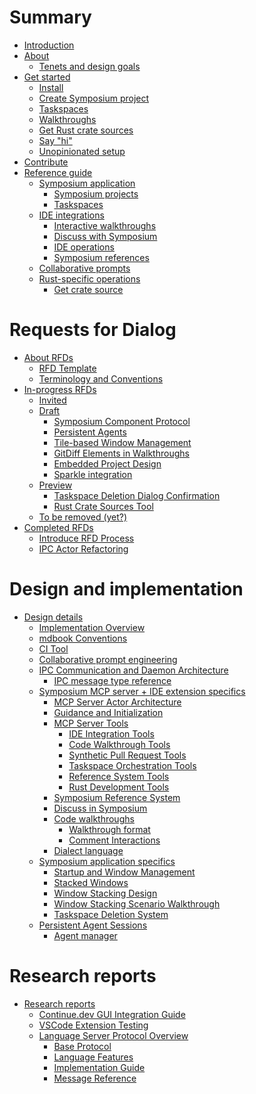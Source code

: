 # Summary

<!-- 
    AGENTS: Please keep this design documentation up-to-date/

    Also, please review appropriate chapters and research reports
    whne looking to learn more details about a specific area.
-->

- [Introduction](./introduction.md)
- [About](./about.md)
    - [Tenets and design goals](./tenets.md)
- [Get started](./get-started/index.md)
    - [Install](./get-started/install.md)
    - [Create Symposium project](./get-started/symposium-project.md)
    - [Taskspaces](./get-started/taskspaces.md)
    - [Walkthroughs](./get-started/walkthroughs.md)
    - [Get Rust crate sources](./get-started/rust_crate_source.md)
    - [Say "hi"](./get-started/say-hi.md)
    - [Unopinionated setup](./get-started/unopinionated.md)
- [Contribute](./contribute.md)
- [Reference guide](./ref/index.md)
    - [Symposium application](./ref/app.md)
        - [Symposium projects](./ref/symposium-projects.md)
        - [Taskspaces](./ref/taskspaces.md)
    - [IDE integrations](./ref/ide.md)
        - [Interactive walkthroughs](./ref/walkthroughs.md)
        - [Discuss with Symposium](./ref/discuss.md)
        - [IDE operations](./ref/ide-operations.md)
        - [Symposium references](./ref/symposium-ref.md)
    - [Collaborative prompts](./ref/collaborative-prompts.md)
    - [Rust-specific operations](./ref/rust.md)
        - [Get crate source](./ref/get-rust-crate-source.md)

# Requests for Dialog

<!--

A "Request for Dialog" (RFD) is Symposium's version of the RFC process.

Each entry here maps to a file whose name is the shorthand name for the RFD, e.g.,  `./rfds/ide-operations.md`. 

The RFD tracks the feature's progress from design to implementation. They are living documents that are kept up-to-date until the feature is completed.

RFDs may have other associated files in a directory, e.g., `./rfds/ide-operations/auxiliary-data.md`.

RFDs are moved from section to section by the Symposium team members only.

People can propose an RFD by create a PR adding a new file into the early drafts section. It should have a suitable name using "kebab-case" conventions.

-->

- [About RFDs](./rfds/index.md)
    - [RFD Template](./rfds/TEMPLATE.md)
    - [Terminology and Conventions](./rfds/terminology-and-conventions.md)
- [In-progress RFDs](./rfds/in-progress.md)
    - [Invited](./rfds/invited.md) <!-- This where I want someone to take it over -->
    - [Draft](./rfds/draft.md) <!-- Early drafts, people start things in this section -->
        - [Symposium Component Protocol](./rfds/draft/symposium-component-protocol.md)
        - [Persistent Agents](./rfds/persistent-agents.md)
        - [Tile-based Window Management](./rfds/tile-based-window-management.md)
        - [GitDiff Elements in Walkthroughs](./rfds/gitdiff-elements.md)
        - [Embedded Project Design](./rfds/embedded-project-design.md)
        - [Sparkle integration](./rfds/sparkle-integration.md)
    - [Preview](./rfds/preview.md) <!-- Close to ready, highlighted for attention -->
        - [Taskspace Deletion Dialog Confirmation](./rfds/taskspace-deletion-dialog-confirmation.md)
        - [Rust Crate Sources Tool](./rfds/rust-crate-sources-tool.md)
    - [To be removed (yet?)](./rfds/to-be-removed.md) <!-- Decided against doing this for now -->
- [Completed RFDs](./rfds/completed.md) <!-- Work is complete -->
    - [Introduce RFD Process](./rfds/introduce-rfd-process.md)
    - [IPC Actor Refactoring](./rfds/ipc-actor-refactoring.md)

# Design and implementation

- [Design details](./design/index.md)
    - [Implementation Overview](./design/implementation-overview.md)
    - [mdbook Conventions](./design/mdbook-conventions.md)
    - [CI Tool](./design/ci-tool.md)
    - [Collaborative prompt engineering](./collaborative-prompting.md)
    - [IPC Communication and Daemon Architecture](./design/daemon.md)
        - [IPC message type reference](./design/ipc_message_type_reference.md)
    - [Symposium MCP server + IDE extension specifics](./design/mcp-server-ide.md)
        - [MCP Server Actor Architecture](./design/mcp-server-actor-architecture.md)
        - [Guidance and Initialization](./design/guidance-and-initialization.md)
        - [MCP Server Tools](./design/mcp-server.md)
            - [IDE Integration Tools](./design/mcp-tools/ide-integration.md)
            - [Code Walkthrough Tools](./design/mcp-tools/walkthroughs.md)
            - [Synthetic Pull Request Tools](./design/mcp-tools/synthetic-prs.md)
            - [Taskspace Orchestration Tools](./design/mcp-tools/taskspace-orchestration.md)
            - [Reference System Tools](./design/mcp-tools/reference-system.md)
            - [Rust Development Tools](./design/mcp-tools/rust-development.md)
        - [Symposium Reference System](./design/symposium-ref-system.md)
        - [Discuss in Symposium](./design/discuss-in-symposium.md)
        - [Code walkthroughs](./design/walkthroughs.md)
            - [Walkthrough format](./design/walkthrough-format.md)
            - [Comment Interactions](./design/walkthrough-comment-interactions.md)
        - [Dialect language](./design/dialect-language.md)
    - [Symposium application specifics](./design/symposium-app-specifics.md)
        - [Startup and Window Management](./design/startup-and-window-management.md)
        - [Stacked Windows](./design/stacked-windows.md)
        - [Window Stacking Design](./design/window-stacking-design.md)
        - [Window Stacking Scenario Walkthrough](./design/window-stacking-scenario.md)
        - [Taskspace Deletion System](./design/taskspace-deletion.md)
    - [Persistent Agent Sessions](./design/persistent-agent-sessions.md)
        - [Agent manager](./design/agent-manager.md)

<!--
    AGENTS: "Research Reports" are in-depth documents you can read to learn more
    about a particular topic
-->

# Research reports

- [Research reports](./research/index.md)
    - [Continue.dev GUI Integration Guide](./research/continue-integration-guide.md)
    - [VSCode Extension Testing](./research/vscode-testing.md)
    - [Language Server Protocol Overview](./research/lsp-overview/README.md)
        - [Base Protocol](./research/lsp-overview/base-protocol.md)
        - [Language Features](./research/lsp-overview/language-features.md)
        - [Implementation Guide](./research/lsp-overview/implementation-guide.md)
        - [Message Reference](./research/lsp-overview/message-reference.md)
